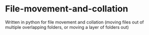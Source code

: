 # File-movement-and-collation
Written in python for file movement and collation (moving files out of multiple overlapping folders, or moving a layer of folders out)
